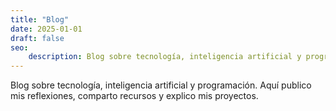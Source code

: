 ```yaml
---
title: "Blog"
date: 2025-01-01
draft: false
seo:
    description: Blog sobre tecnología, inteligencia artificial y programación. Aquí publico mis reflexiones, comparto recursos y explico mis proyectos.
---
```


Blog sobre tecnología, inteligencia artificial y programación. Aquí publico mis reflexiones, comparto recursos y explico mis proyectos.
